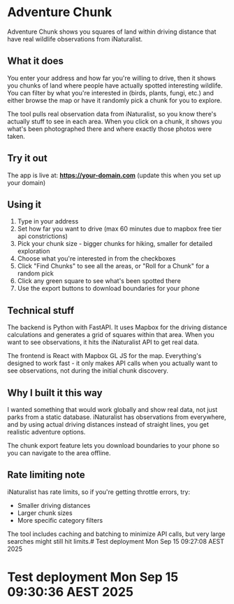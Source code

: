 # Adventure Chunk

Adventure Chunk shows you squares of land within driving distance that have real wildlife observations from iNaturalist.

## What it does

You enter your address and how far you're willing to drive, then it shows you chunks of land where people have actually spotted interesting wildlife. You can filter by what you're interested in (birds, plants, fungi, etc.) and either browse the map or have it randomly pick a chunk for you to explore.

The tool pulls real observation data from iNaturalist, so you know there's actually stuff to see in each area. When you click on a chunk, it shows you what's been photographed there and where exactly those photos were taken.

## Try it out

The app is live at: **https://your-domain.com** (update this when you set up your domain)

## Using it

1. Type in your address
2. Set how far you want to drive (max 60 minutes due to mapbox free tier api constrictions)
3. Pick your chunk size - bigger chunks for hiking, smaller for detailed exploration
4. Choose what you're interested in from the checkboxes
5. Click "Find Chunks" to see all the areas, or "Roll for a Chunk" for a random pick
6. Click any green square to see what's been spotted there
7. Use the export buttons to download boundaries for your phone

## Technical stuff

The backend is Python with FastAPI. It uses Mapbox for the driving distance calculations and generates a grid of squares within that area. When you want to see observations, it hits the iNaturalist API to get real data.

The frontend is React with Mapbox GL JS for the map. Everything's designed to work fast - it only makes API calls when you actually want to see observations, not during the initial chunk discovery.

## Why I built it this way

I wanted something that would work globally and show real data, not just parks from a static database. iNaturalist has observations from everywhere, and by using actual driving distances instead of straight lines, you get realistic adventure options.

The chunk export feature lets you download boundaries to your phone so you can navigate to the area offline.

## Rate limiting note

iNaturalist has rate limits, so if you're getting throttle errors, try:
- Smaller driving distances
- Larger chunk sizes
- More specific category filters

The tool includes caching and batching to minimize API calls, but very large searches might still hit limits.# Test deployment Mon Sep 15 09:27:08 AEST 2025
# Test deployment Mon Sep 15 09:30:36 AEST 2025
